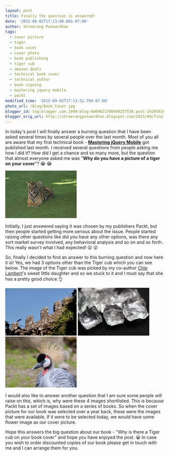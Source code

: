```yaml
---
layout: post
title: Finally the question is answered!
date: '2015-09-02T17:13:00.001-07:00'
author: Shreerang Patwardhan
tags:
  - cover picture
  - tiger
  - book cover
  - cover photo
  - book publishing
  - tiger cub
  - amazon deals
  - technical book cover
  - technical author
  - book signing
  - mastering jquery mobile
  - packt
modified_time: '2015-09-02T17:13:52.794-07:00'
photo_url: /blog/Book_Cover.jpg
blogger_id: tag:blogger.com,1999:blog-6009621700449257538.post-2420581622994993495
blogger_orig_url: http://shreerangpatwardhan.blogspot.com/2015/09/finally-question-is-answered.html
---
```


In today's post I will finally answer a burning question that I have been asked several times by several people over the last month. Most of you all are aware that my first technical book - **[Mastering jQuery Mobile](http://amzn.com/178355908X)** got published last month. I received several questions from people asking me how I did it? How did I get a chance and so many more, but the question that almost everyone asked me was "**Why do you have a picture of a tiger on your cover**"? 😂 😂

<img src="/blog/Book_Cover.jpg" alt="Book Cover" style="width: 45%;">

Initially, I just answered saying it was chosen by my publishers Packt, but then people started getting more serious about the issue. People started raising other questions like did you have any other options, was there any sort market survey involved, any behavioral analysis and so on and so forth. This really wasn't what I had expected! 😮 😮

So, finally I decided to find an answer to this burning question and now here it is! Yes, we had 3 options other than the Tiger cub which you can see below. The image of the Tiger cub was picked by my co-author [Chip Lambert](https://twitter.com/chiplambert)'s sweet little daughter and so we stuck to it and I must say that she has a pretty good choice.👌

<img src="/blog/Cover_Option_1.jpg" alt="Book Cover Option #1" style="width: 45%" />

<img src="/blog/Cover_Option_2.jpg" alt="Book Cover Option #2" style="width: 45%" />

<img src="/blog/Cover_Option_3.jpg" alt="Book Cover Option #3" style="width: 45%" />

I would also like to answer another question that I am sure some people will raise on this, which is, why were these 4 images shortlisted. This is because Packt has a set of images based on a series of books. So when the cover picture for our book was selected over a year back, these were the images that were available. If it were to be selected today, we would have some flower image as our cover picture.

Hope this answers the big question about our book - "Why is there a Tiger cub on your book cover" and hope you have enjoyed the post. 😀 In case you wish to order discounted copies of our book please get in touch with me and I can arrange them for you.
